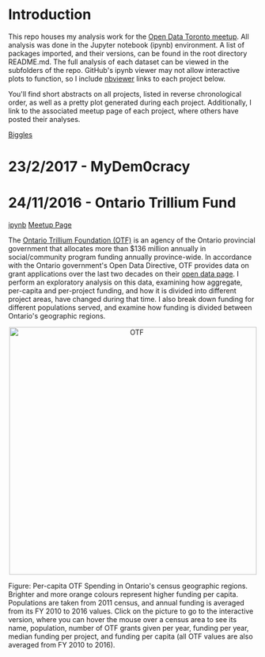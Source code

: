 <h1>Introduction</h1>

This repo houses my analysis work for the [Open Data Toronto meetup](https://www.meetup.com/opentoronto/).  All analysis was done in the Jupyter notebook (ipynb) environment.  A list of packages imported, and their versions, can be found in the root directory README.md.  The full analysis of each dataset can be viewed in the subfolders of the repo.  GitHub's ipynb viewer may not allow interactive plots to function, so I include [nbviewer](https://nbviewer.jupyter.org/) links to each project below.

You'll find short abstracts on all projects, listed in reverse chronological order, as well as a pretty plot generated during each project.  Additionally, I link to the associated meetup page of each project, where others have posted their analyses.

[Biggles](mydem0cracy_stdevvsmean.html) 

<h1>23/2/2017 - MyDem0cracy</h1>



<h1>24/11/2016 - Ontario Trillium Fund</h1>

[ipynb](https://nbviewer.jupyter.org/github/cczhu/OpenDataTorontoOTF/blob/master/Ontario%20Trillium%20Foundation%20Grants%20%28Open%20Data%20Toronto%202016-11-24%29.ipynb)
[Meetup Page](https://www.meetup.com/opentoronto/events/235293778/)

The [Ontario Trillium Foundation (OTF)](http://www.otf.ca/) is an agency of the Ontario provincial government that allocates more than $136 million annually in social/community program funding annually province-wide.  In accordance with the Ontario government's Open Data Directive, OTF provides data on grant applications over the last two decades on their [open data page](http://www.otf.ca/open).  I perform an exploratory analysis on this data, examining how aggregate, per-capita and per-project funding, and how it is divided into different project areas, have changed during that time.  I also break down funding for different populations served, and examine how funding is divided between Ontario's geographic regions.

<p align="center">
    <a href="images/otf_ontario.html">
    <img border="0" alt="OTF" src="otf_ontario.png" width="500" height="500">
    </a>
</p>

Figure: Per-capita OTF Spending in Ontario's census geographic regions.  Brighter and more orange colours represent higher funding per capita.  Populations are taken from 2011 census, and annual funding is averaged from its FY 2010 to 2016 values.  Click on the picture to go to the interactive version, where you can hover the mouse over a census area to see its name, population, number of OTF grants given per year, funding per year, median funding per project, and funding per capita (all OTF values are also averaged from FY 2010 to 2016).
